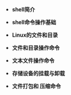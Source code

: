 - **shell简介**

- **shell命令操作基础**

- **Linux的文件和目录**

- **文件和目录操作命令**

- **文本文件操作命令**

- **存储设备的挂载与卸载**

- **文件打包和 压缩命令**